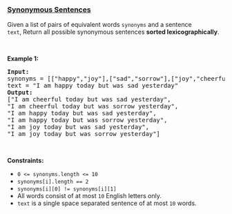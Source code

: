### [Synonymous Sentences](https://leetcode.com/problems/synonymous-sentences)

Given a list of pairs of equivalent words&nbsp;<code>synonyms</code> and a sentence <code>text</code>,&nbsp;Return all possible synonymous sentences <strong>sorted lexicographically</strong>.
<p>&nbsp;</p>
<p><strong>Example 1:</strong></p>

<pre>
<strong>Input:
</strong>synonyms = [[&quot;happy&quot;,&quot;joy&quot;],[&quot;sad&quot;,&quot;sorrow&quot;],[&quot;joy&quot;,&quot;cheerful&quot;]],
text = &quot;I am happy today but was sad yesterday&quot;
<strong>Output:
</strong>[&quot;I am cheerful today but was sad yesterday&quot;,
​​​​​​​&quot;I am cheerful today but was sorrow yesterday&quot;,
&quot;I am happy today but was sad yesterday&quot;,
&quot;I am happy today but was sorrow yesterday&quot;,
&quot;I am joy today but was sad yesterday&quot;,
&quot;I am joy today but was sorrow yesterday&quot;]
</pre>

<p>&nbsp;</p>
<p><strong>Constraints:</strong></p>

<ul>
	<li><code>0 &lt;=&nbsp;synonyms.length &lt;= 10</code></li>
	<li><code>synonyms[i].length == 2</code></li>
	<li><code>synonyms[i][0] != synonyms[i][1]</code></li>
	<li>All words consist of at most <code>10</code> English letters only.</li>
	<li><code>text</code>&nbsp;is a single space separated sentence of at most <code>10</code> words.</li>
</ul>
